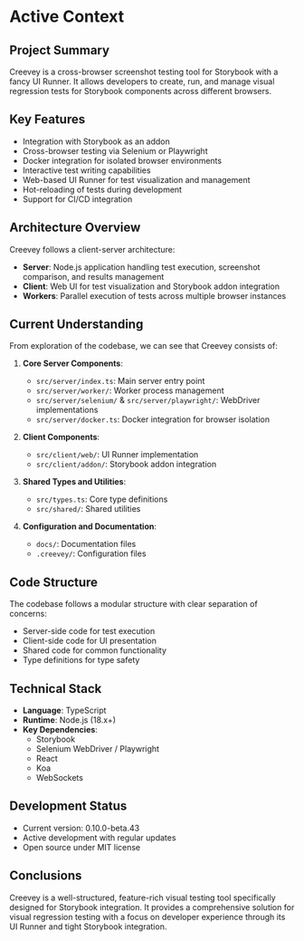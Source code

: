 # Active Context

## Project Summary

Creevey is a cross-browser screenshot testing tool for Storybook with a fancy UI Runner. It allows developers to create, run, and manage visual regression tests for Storybook components across different browsers.

## Key Features

- Integration with Storybook as an addon
- Cross-browser testing via Selenium or Playwright
- Docker integration for isolated browser environments
- Interactive test writing capabilities
- Web-based UI Runner for test visualization and management
- Hot-reloading of tests during development
- Support for CI/CD integration

## Architecture Overview

Creevey follows a client-server architecture:

- **Server**: Node.js application handling test execution, screenshot comparison, and results management
- **Client**: Web UI for test visualization and Storybook addon integration
- **Workers**: Parallel execution of tests across multiple browser instances

## Current Understanding

From exploration of the codebase, we can see that Creevey consists of:

1. **Core Server Components**:

   - `src/server/index.ts`: Main server entry point
   - `src/server/worker/`: Worker process management
   - `src/server/selenium/` & `src/server/playwright/`: WebDriver implementations
   - `src/server/docker.ts`: Docker integration for browser isolation

2. **Client Components**:

   - `src/client/web/`: UI Runner implementation
   - `src/client/addon/`: Storybook addon integration

3. **Shared Types and Utilities**:

   - `src/types.ts`: Core type definitions
   - `src/shared/`: Shared utilities

4. **Configuration and Documentation**:
   - `docs/`: Documentation files
   - `.creevey/`: Configuration files

## Code Structure

The codebase follows a modular structure with clear separation of concerns:

- Server-side code for test execution
- Client-side code for UI presentation
- Shared code for common functionality
- Type definitions for type safety

## Technical Stack

- **Language**: TypeScript
- **Runtime**: Node.js (18.x+)
- **Key Dependencies**:
  - Storybook
  - Selenium WebDriver / Playwright
  - React
  - Koa
  - WebSockets

## Development Status

- Current version: 0.10.0-beta.43
- Active development with regular updates
- Open source under MIT license

## Conclusions

Creevey is a well-structured, feature-rich visual testing tool specifically designed for Storybook integration. It provides a comprehensive solution for visual regression testing with a focus on developer experience through its UI Runner and tight Storybook integration.
